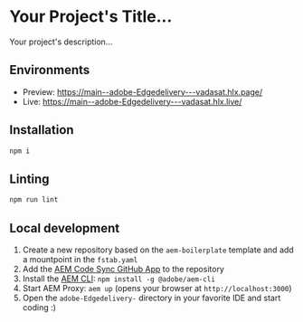 # Your Project's Title...
Your project's description...

## Environments
- Preview: https://main--adobe-Edgedelivery---vadasat.hlx.page/
- Live: https://main--adobe-Edgedelivery---vadasat.hlx.live/

## Installation

```sh
npm i
```

## Linting

```sh
npm run lint
```

## Local development

1. Create a new repository based on the `aem-boilerplate` template and add a mountpoint in the `fstab.yaml`
1. Add the [AEM Code Sync GitHub App](https://github.com/apps/aem-code-sync) to the repository
1. Install the [AEM CLI](https://github.com/adobe/helix-cli): `npm install -g @adobe/aem-cli`
1. Start AEM Proxy: `aem up` (opens your browser at `http://localhost:3000`)
1. Open the `adobe-Edgedelivery-` directory in your favorite IDE and start coding :)

